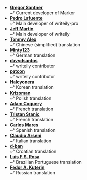 <!--
This file contains references to people who contributed to the app.

Schema:  **[Name](Reference)**<br/>~° Text

Where:
  * Name: username, first/lastname
  * Reference: E-Mail, Webpage
  * Text: Information about / kind of contribution

  

## LIST OF CONTRIBUTORS
-->
* **[Gregor Santner](https://gsantner.github.io)**<br/>~° Current developer of Markor
* **[Pedro Lafuente](https://github.com/plafue)**<br/>~° Main developer of writeily-pro
* **[Jeff Martin](http://jeffreymartin.ca)**<br/>~° Main developer of writeily
* **[Tommy Alex](https://github.com/iptux)**<br/>~° Chinese (simplified) translation
* **[Minty123](https://github.com/Minty123)**<br/>~° German translation
* **[davydsantos](https://github.com/davydsantos)**<br/>~° writeily contributor
* **[patcon](https://github.com/patcon)**<br/>~° writeily contributor
* **[Halcyonera]()**<br/>~° Korean translation
* **[Krizoman]()**<br/>~° Polish translation
* **[Adam Coquery]()**<br/>~° French translation
* **[Tristan Stanic]()**<br/>~° French translation
* **[Carlos Mares]()**<br/>~° Spanish translation
* **[Claudio Arseni]()**<br/>~° Italian translation
* **[d-ban]()**<br/>~° Croatian translation
* **[Luís F.S. Rosa](https://github.com/luisfsr)**<br/>~° Brazilian Portuguese translation
* **[Fedor A. Kuterin](https://github.com/xredor)**<br/>~° Russian translation
